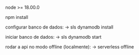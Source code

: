 node >= 18.00.0

npm install

configurar banco de dados: -> sls dynamodb install

iniciar banco de dados: -> sls dynamodb start

rodar a api no modo offline (localmente): ->  serverless offline
